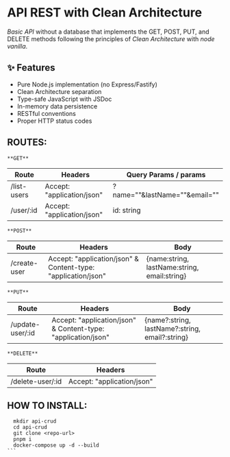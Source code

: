 # API REST with Clean Architecture

_Basic API_ without a database that implements the GET, POST, PUT, and DELETE methods following the principles of _Clean Architecture_ with _node vanilla_.

## ✨ Features

- Pure Node.js implementation (no Express/Fastify)
- Clean Architecture separation
- Type-safe JavaScript with JSDoc
- In-memory data persistence
- RESTful conventions
- Proper HTTP status codes

## ROUTES:

    **GET**

| Route       | Headers                    | Query Params / params         |
| ----------- | -------------------------- | ----------------------------- |
| /list-users | Accept: "application/json" | ?name=""&lastName=""&email="" |
| /user/:id   | Accept: "application/json" | id: string                    |

    **POST**

| Route        | Headers                                                       | Body                                         |
| ------------ | ------------------------------------------------------------- | -------------------------------------------- |
| /create-user | Accept: "application/json" & Content-type: "application/json" | {name:string, lastName:string, email:string} |

    **PUT**

| Route            | Headers                                                       | Body                                            |
| ---------------- | ------------------------------------------------------------- | ----------------------------------------------- |
| /update-user/:id | Accept: "application/json" & Content-type: "application/json" | {name?:string, lastName?:string, email?:string} |

    **DELETE**

| Route            | Headers                    |
| ---------------- | -------------------------- |
| /delete-user/:id | Accept: "application/json" |

## HOW TO INSTALL:

````
  mkdir api-crud
  cd api-crud
  git clone <repo-url>
  pnpm i
  docker-compose up -d --build
```

